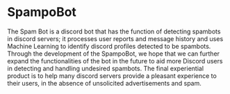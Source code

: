 # SpampoBot
The Spam Bot is a discord bot that has the function of detecting spambots in discord servers; it processes user reports and message history and uses Machine Learning to identify discord profiles detected to be spambots.
Through the development of the SpampoBot, we hope that we can further expand the functionalities of the bot in the future to aid more Discord users in detecting and handling undesired spambots. 
The final experiential product is to help many discord servers provide a pleasant experience to their users, in the absence of unsolicited advertisements and spam.
